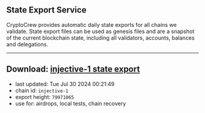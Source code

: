## State Export Service
CryptoCrew provides automatic daily state exports for all chains we validate. State export files can be used as genesis files and are a snapshot of the current blockchain state, including all validators, accounts, balances and delegations.

---
**Download: [injective-1 state export](https://dl-eu2.ccvalidators.com/SERVICE/injective/injective-1_export_79971065.json)**
---

- last updated: Tue Jul 30 2024 00:21:49
- chain id: `injective-1`
- export height: `79971065`
- use for: airdrops, local tests, chain recovery
